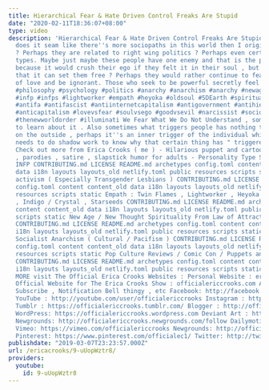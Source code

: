 ```yaml
---
title: Hierarchical Fear & Hate Driven Control Freaks Are Stupid
date: "2020-02-11T18:36:07+08:00"
type: video
description: 'Hierarchical Fear & Hate Driven Control Freaks Are Stupid Is it me or
  does it seam like there''s more sociopaths in this world then I originally thought
  ? Perhaps they are related to right wing politics ? Perhaps even certain personality
  types. Maybe just maybe these people have one enemy and that is the power of love
  because it would crush their ego if they felt it in their soul , but do they realize
  that it can set them free ? Perhaps they would rather continue to fear the power
  of love and be ignorant. Those who seek to be powerful secretly feel POWERLESS !
  #philosophy #psychology #politics #anarchy #anarchism #anarchy #newage #spirituality
  #infp #infps #lightworker #empath #heyoka #oldsoul #5DEarth #spiritualanarchism
  #antifa #antifascist #antiinternetcapitalism #antigovernment #antihierarchy #anticapitalist
  #anticapitalism #lovevsfear #soulvsego #goodvsevil #narcissist #sociopath #psychopath
  #thenewworldorder #illuminati We Fear What We Do Not Understand , sometimes we need
  to learn about it . Also sometimes what triggers people has nothing to do with what''s
  on the outside , perhaps it''s an inner trigger of the individual which the individual
  needs to do shadow work to know why that certain thing has " triggered them " .
  Check out more from Erica Crooks ( me ) - Hilarious puppet and cartoon dark comedy
  , parodies , satire , slapstick humor for adults - Personality Type Science , mostly
  INFP CONTRIBUTING.md LICENSE README.md archetypes config.toml content content_old
  data i18n layouts layouts_old netlify.toml public resources scripts static LGBTQ+
  activism ( Especially Transgender Lesbians ) CONTRIBUTING.md LICENSE README.md archetypes
  config.toml content content_old data i18n layouts layouts_old netlify.toml public
  resources scripts static Empath : Twin Flames , Lightworker , Heyoka , Old Soul
  , Indigo / Crystal , Starseeds CONTRIBUTING.md LICENSE README.md archetypes config.toml
  content content_old data i18n layouts layouts_old netlify.toml public resources
  scripts static New Age / New Thought Spirituality From Law of Attraction to 5D Earth
  CONTRIBUTING.md LICENSE README.md archetypes config.toml content content_old data
  i18n layouts layouts_old netlify.toml public resources scripts static Libertarian
  Socialist Anarchism ( Cultural / Pacifism ) CONTRIBUTING.md LICENSE README.md archetypes
  config.toml content content_old data i18n layouts layouts_old netlify.toml public
  resources scripts static Pop Culture Reviews / Comic Con / Puppets and Cartoon Animation
  CONTRIBUTING.md LICENSE README.md archetypes config.toml content content_old data
  i18n layouts layouts_old netlify.toml public resources scripts static AND MORE FOR
  MORE visit The Official Erica Crooks Websites : Personal Website : ericacrooks.com
  Official Website for The Erica Crooks Show : officialericcrooks.com Also Like ,
  Subscribe , Notification Bell thingy , etc Facebook: http://facebook.com/officialericcrooks
  YouTube : http://youtube.com/user/officialericcrooks Instagram : http://Instagram.com/officialericcrooks/
  Tumblr : https://officialericcrooks.tumblr.com/ Blogger : http://officialericcrooks.blogspot.com/
  WordPress: https://officialericcrooks.wordpress.com Deviant Art : https://www.deviantart.com/officialericcrooks
  Newgrounds: http://officialericcrooks.newgrounds.com/follow Dailymotion : http://www.dailymotion.com/user/officialericcrooks/1
  Vimeo: https://vimeo.com/officialericcrooks Newgrounds: http://officialericcrooks.newgrounds.com
  Pinterest: https://www.pinterest.com/officialec1/ Twitter: http://twitter.com/crooks_erica'
publishdate: "2019-03-07T23:23:57.000Z"
url: /ericacrooks/9-uUopWztr8/
providers:
  youtube:
    id: 9-uUopWztr8
---
```

